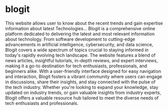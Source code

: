 # blogit
This website allows user to know about the recent trends and gain expertise information about latest Technologies...
Blogit is a comprehensive online platform dedicated to delivering the latest and most relevant information about technology. From software development to cutting-edge advancements in artificial intelligence, cybersecurity, and data science, Blogit covers a wide spectrum of topics crucial to staying informed in today's rapidly evolving tech landscape. The website features a blend of news articles, insightful tutorials, in-depth reviews, and expert interviews, making it a go-to destination for tech enthusiasts, professionals, and beginners alike. With a user-friendly interface designed for easy navigation and interaction, Blogit fosters a vibrant community where users can engage in discussions, share their insights, and stay connected with the pulse of the tech industry. Whether you're looking to expand your knowledge, stay updated on industry trends, or gain valuable insights from industry experts, Blogit offers a valuable resource hub tailored to meet the diverse needs of tech enthusiasts and professionals.
